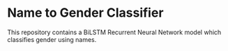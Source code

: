 # Name to Gender Classifier

This repository contains a BiLSTM Recurrent Neural Network model which classifies gender using names.
